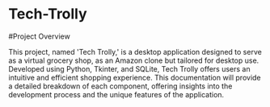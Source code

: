 # Tech-Trolly

#Project Overview

This project, named 'Tech Trolly,' is a desktop application designed to serve as a virtual grocery
shop, as an Amazon clone but tailored for desktop use. Developed using Python, Tkinter, and
SQLite, Tech Trolly offers users an intuitive and efficient shopping experience. This
documentation will provide a detailed breakdown of each component, offering insights into the
development process and the unique features of the application.
